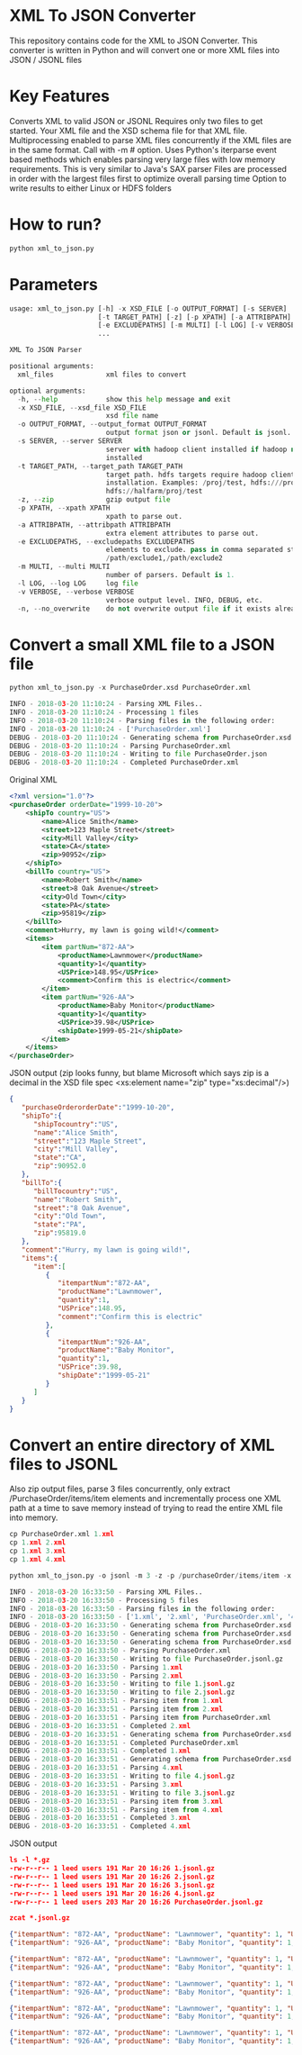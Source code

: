 # **XML To JSON Converter**

This repository contains code for the XML to JSON Converter.
This converter is written in Python and will convert one or more XML files into JSON / JSONL files

# Key Features

Converts XML to valid JSON or JSONL 
Requires only two files to get started. Your XML file and the XSD schema file for that XML file.
Multiprocessing enabled to parse XML files concurrently if the XML files are in the same format. Call with -m # option.
Uses Python's iterparse event based methods which enables parsing very large files with low memory requirements. This is very similar to Java's SAX parser
Files are processed in order with the largest files first to optimize overall parsing time
Option to write results to either Linux or HDFS folders

# How to run?
```python
python xml_to_json.py
```

# Parameters
```python
usage: xml_to_json.py [-h] -x XSD_FILE [-o OUTPUT_FORMAT] [-s SERVER]
                      [-t TARGET_PATH] [-z] [-p XPATH] [-a ATTRIBPATH]
                      [-e EXCLUDEPATHS] [-m MULTI] [-l LOG] [-v VERBOSE] [-n]
                      ...

XML To JSON Parser

positional arguments:
  xml_files             xml files to convert

optional arguments:
  -h, --help            show this help message and exit
  -x XSD_FILE, --xsd_file XSD_FILE
                        xsd file name
  -o OUTPUT_FORMAT, --output_format OUTPUT_FORMAT
                        output format json or jsonl. Default is jsonl.
  -s SERVER, --server SERVER
                        server with hadoop client installed if hadoop not
                        installed
  -t TARGET_PATH, --target_path TARGET_PATH
                        target path. hdfs targets require hadoop client
                        installation. Examples: /proj/test, hdfs:///proj/test,
                        hdfs://halfarm/proj/test
  -z, --zip             gzip output file
  -p XPATH, --xpath XPATH
                        xpath to parse out.
  -a ATTRIBPATH, --attribpath ATTRIBPATH
                        extra element attributes to parse out.
  -e EXCLUDEPATHS, --excludepaths EXCLUDEPATHS
                        elements to exclude. pass in comma separated string.
                        /path/exclude1,/path/exclude2
  -m MULTI, --multi MULTI
                        number of parsers. Default is 1.
  -l LOG, --log LOG     log file
  -v VERBOSE, --verbose VERBOSE
                        verbose output level. INFO, DEBUG, etc.
  -n, --no_overwrite    do not overwrite output file if it exists already

```

# Convert a small XML file to a JSON file
```python
python xml_to_json.py -x PurchaseOrder.xsd PurchaseOrder.xml

INFO - 2018-03-20 11:10:24 - Parsing XML Files..
INFO - 2018-03-20 11:10:24 - Processing 1 files
INFO - 2018-03-20 11:10:24 - Parsing files in the following order:
INFO - 2018-03-20 11:10:24 - ['PurchaseOrder.xml']
DEBUG - 2018-03-20 11:10:24 - Generating schema from PurchaseOrder.xsd
DEBUG - 2018-03-20 11:10:24 - Parsing PurchaseOrder.xml
DEBUG - 2018-03-20 11:10:24 - Writing to file PurchaseOrder.json
DEBUG - 2018-03-20 11:10:24 - Completed PurchaseOrder.xml
```
Original XML
```xml
<?xml version="1.0"?>
<purchaseOrder orderDate="1999-10-20">
    <shipTo country="US">
        <name>Alice Smith</name>
        <street>123 Maple Street</street>
        <city>Mill Valley</city>
        <state>CA</state>
        <zip>90952</zip>
    </shipTo>
    <billTo country="US">
        <name>Robert Smith</name>
        <street>8 Oak Avenue</street>
        <city>Old Town</city>
        <state>PA</state>
        <zip>95819</zip>
    </billTo>
    <comment>Hurry, my lawn is going wild!</comment>
    <items>
        <item partNum="872-AA">
            <productName>Lawnmower</productName>
            <quantity>1</quantity>
            <USPrice>148.95</USPrice>
            <comment>Confirm this is electric</comment>
        </item>
        <item partNum="926-AA">
            <productName>Baby Monitor</productName>
            <quantity>1</quantity>
            <USPrice>39.98</USPrice>
            <shipDate>1999-05-21</shipDate>
        </item>
    </items>
</purchaseOrder>
```

JSON output
(zip looks funny, but blame Microsoft which says zip is a decimal in the XSD file spec <xs:element name="zip" type="xs:decimal"/>)
```json
{   
   "purchaseOrderorderDate":"1999-10-20",
   "shipTo":{   
      "shipTocountry":"US",
      "name":"Alice Smith",
      "street":"123 Maple Street",
      "city":"Mill Valley",
      "state":"CA",
      "zip":90952.0
   },
   "billTo":{   
      "billTocountry":"US",
      "name":"Robert Smith",
      "street":"8 Oak Avenue",
      "city":"Old Town",
      "state":"PA",
      "zip":95819.0
   },
   "comment":"Hurry, my lawn is going wild!",
   "items":{   
      "item":[   
         {   
            "itempartNum":"872-AA",
            "productName":"Lawnmower",
            "quantity":1,
            "USPrice":148.95,
            "comment":"Confirm this is electric"
         },
         {   
            "itempartNum":"926-AA",
            "productName":"Baby Monitor",
            "quantity":1,
            "USPrice":39.98,
            "shipDate":"1999-05-21"
         }
      ]
   }
}
```

# Convert an entire directory of XML files to JSONL
Also zip output files, parse 3 files concurrently, only extract /PurchaseOrder/items/item elements and incrementally
process one XML path at a time to save memory instead of trying to read the entire XML file into memory.
```python
cp PurchaseOrder.xml 1.xml
cp 1.xml 2.xml
cp 1.xml 3.xml
cp 1.xml 4.xml

python xml_to_json.py -o jsonl -m 3 -z -p /purchaseOrder/items/item -x PurchaseOrder.xsd *.xml

INFO - 2018-03-20 16:33:50 - Parsing XML Files..
INFO - 2018-03-20 16:33:50 - Processing 5 files
INFO - 2018-03-20 16:33:50 - Parsing files in the following order:
INFO - 2018-03-20 16:33:50 - ['1.xml', '2.xml', 'PurchaseOrder.xml', '4.xml', '3.xml']
DEBUG - 2018-03-20 16:33:50 - Generating schema from PurchaseOrder.xsd
DEBUG - 2018-03-20 16:33:50 - Generating schema from PurchaseOrder.xsd
DEBUG - 2018-03-20 16:33:50 - Generating schema from PurchaseOrder.xsd
DEBUG - 2018-03-20 16:33:50 - Parsing PurchaseOrder.xml
DEBUG - 2018-03-20 16:33:50 - Writing to file PurchaseOrder.jsonl.gz
DEBUG - 2018-03-20 16:33:50 - Parsing 1.xml
DEBUG - 2018-03-20 16:33:50 - Parsing 2.xml
DEBUG - 2018-03-20 16:33:50 - Writing to file 1.jsonl.gz
DEBUG - 2018-03-20 16:33:50 - Writing to file 2.jsonl.gz
DEBUG - 2018-03-20 16:33:51 - Parsing item from 1.xml
DEBUG - 2018-03-20 16:33:51 - Parsing item from 2.xml
DEBUG - 2018-03-20 16:33:51 - Parsing item from PurchaseOrder.xml
DEBUG - 2018-03-20 16:33:51 - Completed 2.xml
DEBUG - 2018-03-20 16:33:51 - Generating schema from PurchaseOrder.xsd
DEBUG - 2018-03-20 16:33:51 - Completed PurchaseOrder.xml
DEBUG - 2018-03-20 16:33:51 - Completed 1.xml
DEBUG - 2018-03-20 16:33:51 - Generating schema from PurchaseOrder.xsd
DEBUG - 2018-03-20 16:33:51 - Parsing 4.xml
DEBUG - 2018-03-20 16:33:51 - Writing to file 4.jsonl.gz
DEBUG - 2018-03-20 16:33:51 - Parsing 3.xml
DEBUG - 2018-03-20 16:33:51 - Writing to file 3.jsonl.gz
DEBUG - 2018-03-20 16:33:51 - Parsing item from 3.xml
DEBUG - 2018-03-20 16:33:51 - Parsing item from 4.xml
DEBUG - 2018-03-20 16:33:51 - Completed 3.xml
DEBUG - 2018-03-20 16:33:51 - Completed 4.xml
```
JSON output
```json
ls -l *.gz
-rw-r--r-- 1 leed users 191 Mar 20 16:26 1.jsonl.gz
-rw-r--r-- 1 leed users 191 Mar 20 16:26 2.jsonl.gz
-rw-r--r-- 1 leed users 191 Mar 20 16:26 3.jsonl.gz
-rw-r--r-- 1 leed users 191 Mar 20 16:26 4.jsonl.gz
-rw-r--r-- 1 leed users 203 Mar 20 16:26 PurchaseOrder.jsonl.gz

zcat *.jsonl.gz

{"itempartNum": "872-AA", "productName": "Lawnmower", "quantity": 1, "USPrice": 148.95, "comment": "Confirm this is electric"}
{"itempartNum": "926-AA", "productName": "Baby Monitor", "quantity": 1, "USPrice": 39.98, "shipDate": "1999-05-21"}

{"itempartNum": "872-AA", "productName": "Lawnmower", "quantity": 1, "USPrice": 148.95, "comment": "Confirm this is electric"}
{"itempartNum": "926-AA", "productName": "Baby Monitor", "quantity": 1, "USPrice": 39.98, "shipDate": "1999-05-21"}

{"itempartNum": "872-AA", "productName": "Lawnmower", "quantity": 1, "USPrice": 148.95, "comment": "Confirm this is electric"}
{"itempartNum": "926-AA", "productName": "Baby Monitor", "quantity": 1, "USPrice": 39.98, "shipDate": "1999-05-21"}

{"itempartNum": "872-AA", "productName": "Lawnmower", "quantity": 1, "USPrice": 148.95, "comment": "Confirm this is electric"}
{"itempartNum": "926-AA", "productName": "Baby Monitor", "quantity": 1, "USPrice": 39.98, "shipDate": "1999-05-21"}

{"itempartNum": "872-AA", "productName": "Lawnmower", "quantity": 1, "USPrice": 148.95, "comment": "Confirm this is electric"}
{"itempartNum": "926-AA", "productName": "Baby Monitor", "quantity": 1, "USPrice": 39.98, "shipDate": "1999-05-21"}
```

